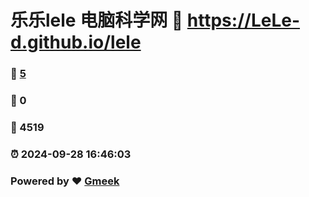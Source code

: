 # 乐乐lele 电脑科学网 :link: https://LeLe-d.github.io/lele 
### :page_facing_up: [5](https://LeLe-d.github.io/lele/tag.html) 
### :speech_balloon: 0 
### :hibiscus: 4519 
### :alarm_clock: 2024-09-28 16:46:03 
### Powered by :heart: [Gmeek](https://github.com/Meekdai/Gmeek)
